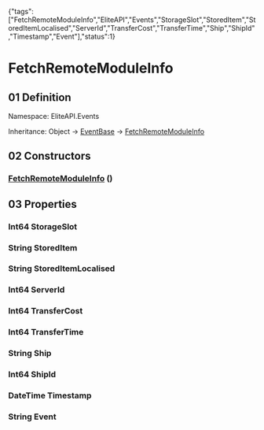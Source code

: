 {"tags":["FetchRemoteModuleInfo","EliteAPI","Events","StorageSlot","StoredItem","StoredItemLocalised","ServerId","TransferCost","TransferTime","Ship","ShipId","Timestamp","Event"],"status":1}

# FetchRemoteModuleInfo

## 01 Definition

Namespace: <span class='code'>EliteAPI.Events</span>

Inheritance: <span class='code'>Object</span> → <span class='code'>[EventBase](../../EliteAPI/Events/EventBase.html)</span> → <span class='code'>[FetchRemoteModuleInfo](../../EliteAPI/Events/FetchRemoteModuleInfo.html)</span>

## 02 Constructors

### <span class='code'>[FetchRemoteModuleInfo](../../EliteAPI/Events/FetchRemoteModuleInfo.html)</span> ()

## 03 Properties

### <span class='code'>Int64</span> StorageSlot

### <span class='code'>String</span> StoredItem

### <span class='code'>String</span> StoredItemLocalised

### <span class='code'>Int64</span> ServerId

### <span class='code'>Int64</span> TransferCost

### <span class='code'>Int64</span> TransferTime

### <span class='code'>String</span> Ship

### <span class='code'>Int64</span> ShipId

### <span class='code'>DateTime</span> Timestamp

### <span class='code'>String</span> Event

